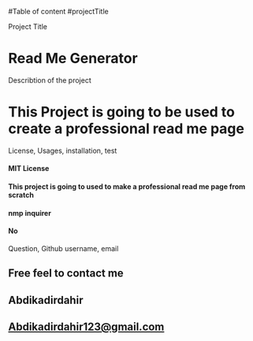 #Table of content
#projectTitle


Project Title

# Read Me Generator

Describtion of the project

# This Project is going to be used to create a professional read me page 
License, Usages, installation, test

####  MIT License  
#### This project is going to used to make a professional read me page from scratch 
#### nmp inquirer 
#### No
Question, Github username, email

## Free feel to contact me  
## Abdikadirdahir 
## Abdikadirdahir123@gmail.com 
